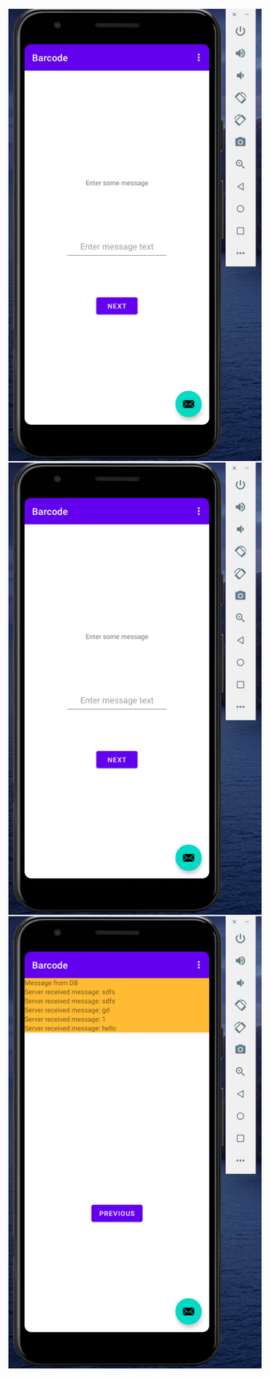 ![Start screen](static/images/initial.png?raw=true "Start screen")
![Enter message](static/images/initial.png?raw=true "Enter message")
![Show all messages](static/images/showAllMessagesFromServer.png?raw=true "Show all messages")